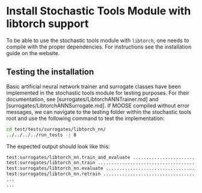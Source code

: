 # Install Stochastic Tools Module with libtorch support

To be able to use the stochastic tools module with `libtorch`, one needs to compile
with the proper dependencies. For instructions see the installation guide on the
website.

## Testing the installation

Basic artificial neural network trainer and surrogate classes have been implemented in the stochastic tools
module for testing purposes. For their documentation, see
[surrogates/LibtorchANNTrainer.md] and [surrogates/LibtorchANNSurrogate.md].
If MOOSE compiled without error messages, we can
navigate to the testing folder within the stochastic tools root
and use the following command to test the implementation:

```bash
cd test/tests/surrogates/libtorch_nn/
../../../../run_tests -j 8
```

The expected output should look like this:

```bash
test:surrogates/libtorch_nn.train_and_evaluate ............................................................ OK
test:surrogates/libtorch_nn.train ......................................................................... OK
test:surrogates/libtorch_nn.evaluate ...................................................................... OK
test:surrogates/libtorch_nn.retrain ....................................................................... OK
...
...
```
